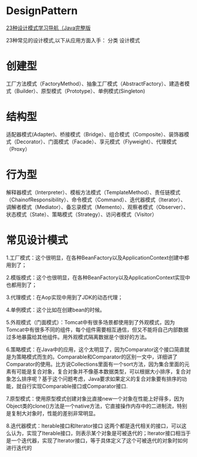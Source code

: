 # DesignPattern

[23种设计模式学习导航（Java完整版](https://blog.csdn.net/weixin_45433817/article/details/131037102)

23种常见的设计模式,以下从应用方面入手：
分类	设计模式
# 创建型
工厂方法模式（FactoryMethod）、抽象工厂模式（AbstractFactory）、建造者模式（Builder）、原型模式（Prototype）、单例模式(Singleton)
# 结构型
适配器模式(Adapter)、桥接模式（Bridge）、组合模式（Composite）、装饰器模式（Decorator）、门面模式（Facade）、享元模式（Flyweight）、代理模式（Proxy）
# 行为型
解释器模式（Interpreter）、模板方法模式（TemplateMethod）、责任链模式（ChainofResponsibility）、命令模式（Command）、迭代器模式（Iterator）、调解者模式（Mediator）、备忘录模式（Memento）、观察者模式（Observer）、状态模式（State）、策略模式（Strategy）、访问者模式（Visitor）

# 常见设计模式
1.工厂模式：这个很明显，在各种BeanFactory以及ApplicationContext创建中都用到了；

2.模版模式：这个也很明显，在各种BeanFactory以及ApplicationContext实现中也都用到了；

3.代理模式：在Aop实现中用到了JDK的动态代理；

4.单例模式：这个比如在创建bean的时候。

5.外观模式（门面模式）：Tomcat中有很多场景都使用到了外观模式，因为Tomcat中有很多不同的组件，每个组件需要相互通信，但又不能将自己内部数据过多地暴露给其他组件。用外观模式隔离数据是个很好的方法。

6.策略模式：在Java中的应用，这个太明显了，因为Comparator这个接口简直就是为策略模式而生的。Comparable和Comparator的区别一文中，详细讲了Comparator的使用。比方说Collections里面有一个sort方法，因为集合里面的元素有可能是复合对象，复合对象并不像基本数据类型，可以根据大小排序，复合对象怎么排序呢？基于这个问题考虑，Java要求如果定义的复合对象要有排序的功能，就自行实现Comparable接口或Comparator接口.

7.原型模式：使用原型模式创建对象比直接new一个对象在性能上好得多，因为Object类的clone()方法是一个native方法，它直接操作内存中的二进制流，特别是复制大对象时，性能的差别非常明显。

8.迭代器模式：Iterable接口和Iterator接口 这两个都是迭代相关的接口，可以这么认为，实现了Iterable接口，则表示某个对象是可被迭代的；Iterator接口相当于是一个迭代器，实现了Iterator接口，等于具体定义了这个可被迭代的对象时如何进行迭代的
